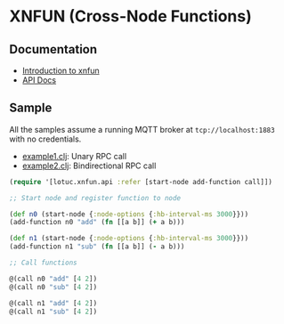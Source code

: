 # XNFUN (Cross-Node Functions)

## Documentation

* [Introduction to xnfun](https://lotuc.org/xnfun/intro.html)
* [API Docs](https://lotuc.org/xnfun/lotuc.xnfun.api.html)

## Sample

All the samples assume a running MQTT broker at `tcp://localhost:1883` with no credentials.

- [example1.clj](./src/dev/clj/examples/example1.clj): Unary RPC call
- [example2.clj](./src/dev/clj/examples/example2.clj): Bindirectional RPC call

```clojure
(require '[lotuc.xnfun.api :refer [start-node add-function call]])

;; Start node and register function to node

(def n0 (start-node {:node-options {:hb-interval-ms 3000}}))
(add-function n0 "add" (fn [[a b]] (+ a b)))

(def n1 (start-node {:node-options {:hb-interval-ms 3000}}))
(add-function n1 "sub" (fn [[a b]] (- a b)))

;; Call functions

@(call n0 "add" [4 2])
@(call n0 "sub" [4 2])

@(call n1 "add" [4 2])
@(call n1 "sub" [4 2])
```
